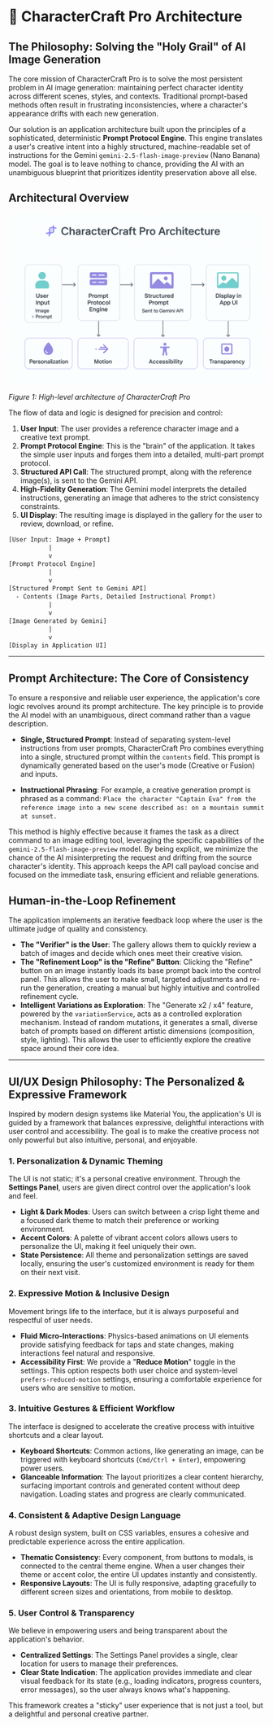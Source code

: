 # 🧬 CharacterCraft Pro Architecture

## The Philosophy: Solving the "Holy Grail" of AI Image Generation

The core mission of CharacterCraft Pro is to solve the most persistent problem in AI image generation: maintaining perfect character identity across different scenes, styles, and contexts. Traditional prompt-based methods often result in frustrating inconsistencies, where a character's appearance drifts with each new generation.

Our solution is an application architecture built upon the principles of a sophisticated, deterministic **Prompt Protocol Engine**. This engine translates a user's creative intent into a highly structured, machine-readable set of instructions for the Gemini `gemini-2.5-flash-image-preview` (Nano Banana) model. The goal is to leave nothing to chance, providing the AI with an unambiguous blueprint that prioritizes identity preservation above all else.

## Architectural Overview

![CharacterCraft Pro Architecture Diagram](public/assets/Architecture.png)

*Figure 1: High-level architecture of CharacterCraft Pro*

The flow of data and logic is designed for precision and control:

1.  **User Input**: The user provides a reference character image and a creative text prompt.
2.  **Prompt Protocol Engine**: This is the "brain" of the application. It takes the simple user inputs and forges them into a detailed, multi-part prompt protocol.
3.  **Structured API Call**: The structured prompt, along with the reference image(s), is sent to the Gemini API.
4.  **High-Fidelity Generation**: The Gemini model interprets the detailed instructions, generating an image that adheres to the strict consistency constraints.
5.  **UI Display**: The resulting image is displayed in the gallery for the user to review, download, or refine.

```
[User Input: Image + Prompt]
           |
           v
[Prompt Protocol Engine]
           |
           v
[Structured Prompt Sent to Gemini API]
  - Contents (Image Parts, Detailed Instructional Prompt)
           |
           v
[Image Generated by Gemini]
           |
           v
[Display in Application UI]
```

---

## Prompt Architecture: The Core of Consistency

To ensure a responsive and reliable user experience, the application's core logic revolves around its prompt architecture. The key principle is to provide the AI model with an unambiguous, direct command rather than a vague description.

-   **Single, Structured Prompt**: Instead of separating system-level instructions from user prompts, CharacterCraft Pro combines everything into a single, structured prompt within the `contents` field. This prompt is dynamically generated based on the user's mode (Creative or Fusion) and inputs.

-   **Instructional Phrasing**: For example, a creative generation prompt is phrased as a command: `Place the character "Captain Eva" from the reference image into a new scene described as: on a mountain summit at sunset.`

This method is highly effective because it frames the task as a direct command to an image editing tool, leveraging the specific capabilities of the `gemini-2.5-flash-image-preview` model. By being explicit, we minimize the chance of the AI misinterpreting the request and drifting from the source character's identity. This approach keeps the API call payload concise and focused on the immediate task, ensuring efficient and reliable generations.

## Human-in-the-Loop Refinement

The application implements an iterative feedback loop where the user is the ultimate judge of quality and consistency.

-   **The "Verifier" is the User**: The gallery allows them to quickly review a batch of images and decide which ones meet their creative vision.
-   **The "Refinement Loop" is the "Refine" Button**: Clicking the "Refine" button on an image instantly loads its base prompt back into the control panel. This allows the user to make small, targeted adjustments and re-run the generation, creating a manual but highly intuitive and controlled refinement cycle.
-   **Intelligent Variations as Exploration**: The "Generate x2 / x4" feature, powered by the `variationService`, acts as a controlled exploration mechanism. Instead of random mutations, it generates a small, diverse batch of prompts based on different artistic dimensions (composition, style, lighting). This allows the user to efficiently explore the creative space around their core idea.

---

## UI/UX Design Philosophy: The Personalized & Expressive Framework

Inspired by modern design systems like Material You, the application's UI is guided by a framework that balances expressive, delightful interactions with user control and accessibility. The goal is to make the creative process not only powerful but also intuitive, personal, and enjoyable.

### 1. Personalization & Dynamic Theming

The UI is not static; it's a personal creative environment. Through the **Settings Panel**, users are given direct control over the application's look and feel.
-   **Light & Dark Modes**: Users can switch between a crisp light theme and a focused dark theme to match their preference or working environment.
-   **Accent Colors**: A palette of vibrant accent colors allows users to personalize the UI, making it feel uniquely their own.
-   **State Persistence**: All theme and personalization settings are saved locally, ensuring the user's customized environment is ready for them on their next visit.

### 2. Expressive Motion & Inclusive Design

Movement brings life to the interface, but it is always purposeful and respectful of user needs.
-   **Fluid Micro-Interactions**: Physics-based animations on UI elements provide satisfying feedback for taps and state changes, making interactions feel natural and responsive.
-   **Accessibility First**: We provide a "**Reduce Motion**" toggle in the settings. This option respects both user choice and system-level `prefers-reduced-motion` settings, ensuring a comfortable experience for users who are sensitive to motion.

### 3. Intuitive Gestures & Efficient Workflow

The interface is designed to accelerate the creative process with intuitive shortcuts and a clear layout.
-   **Keyboard Shortcuts**: Common actions, like generating an image, can be triggered with keyboard shortcuts (`Cmd/Ctrl + Enter`), empowering power users.
-   **Glanceable Information**: The layout prioritizes a clear content hierarchy, surfacing important controls and generated content without deep navigation. Loading states and progress are clearly communicated.

### 4. Consistent & Adaptive Design Language

A robust design system, built on CSS variables, ensures a cohesive and predictable experience across the entire application.
-   **Thematic Consistency**: Every component, from buttons to modals, is connected to the central theme engine. When a user changes their theme or accent color, the entire UI updates instantly and consistently.
-   **Responsive Layouts**: The UI is fully responsive, adapting gracefully to different screen sizes and orientations, from mobile to desktop.

### 5. User Control & Transparency

We believe in empowering users and being transparent about the application's behavior.
-   **Centralized Settings**: The Settings Panel provides a single, clear location for users to manage their preferences.
-   **Clear State Indication**: The application provides immediate and clear visual feedback for its state (e.g., loading indicators, progress counters, error messages), so the user always knows what's happening.

This framework creates a "sticky" user experience that is not just a tool, but a delightful and personal creative partner.